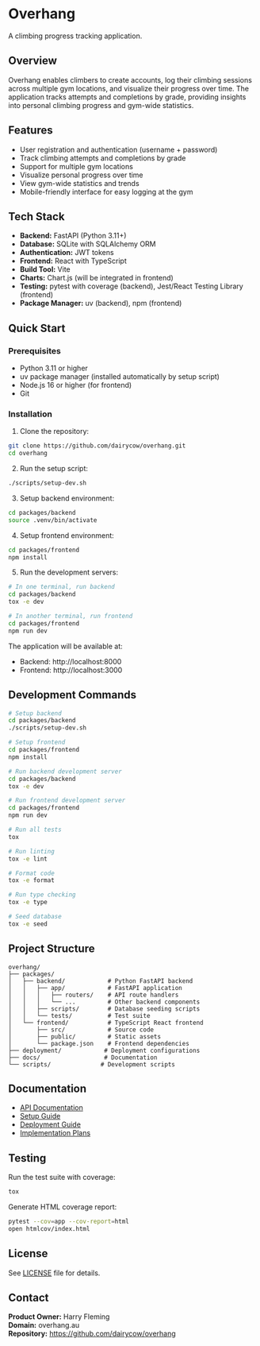 # Overhang

A climbing progress tracking application.

## Overview

Overhang enables climbers to create accounts, log their climbing sessions across multiple gym locations, and visualize their progress over time. The application tracks attempts and completions by grade, providing insights into personal climbing progress and gym-wide statistics.

## Features

- User registration and authentication (username + password)
- Track climbing attempts and completions by grade
- Support for multiple gym locations
- Visualize personal progress over time
- View gym-wide statistics and trends
- Mobile-friendly interface for easy logging at the gym

## Tech Stack

- **Backend:** FastAPI (Python 3.11+) 
- **Database:** SQLite with SQLAlchemy ORM
- **Authentication:** JWT tokens
- **Frontend:** React with TypeScript
- **Build Tool:** Vite
- **Charts:** Chart.js (will be integrated in frontend)
- **Testing:** pytest with coverage (backend), Jest/React Testing Library (frontend)
- **Package Manager:** uv (backend), npm (frontend)

## Quick Start

### Prerequisites

- Python 3.11 or higher
- uv package manager (installed automatically by setup script)
- Node.js 16 or higher (for frontend)
- Git

### Installation

1. Clone the repository:
```bash
git clone https://github.com/dairycow/overhang.git
cd overhang
```

2. Run the setup script:
```bash
./scripts/setup-dev.sh
```

3. Setup backend environment:
```bash
cd packages/backend
source .venv/bin/activate
```

4. Setup frontend environment:
```bash
cd packages/frontend
npm install
```

5. Run the development servers:
```bash
# In one terminal, run backend
cd packages/backend
tox -e dev

# In another terminal, run frontend
cd packages/frontend
npm run dev
```

The application will be available at:
- Backend: http://localhost:8000
- Frontend: http://localhost:3000

## Development Commands

```bash
# Setup backend
cd packages/backend
./scripts/setup-dev.sh

# Setup frontend
cd packages/frontend
npm install

# Run backend development server
cd packages/backend
tox -e dev

# Run frontend development server
cd packages/frontend
npm run dev

# Run all tests
tox

# Run linting
tox -e lint

# Format code
tox -e format

# Run type checking
tox -e type

# Seed database
tox -e seed
```

## Project Structure

```
overhang/
├── packages/
│   ├── backend/            # Python FastAPI backend
│   │   ├── app/            # FastAPI application
│   │   │   ├── routers/    # API route handlers
│   │   │   └── ...         # Other backend components
│   │   ├── scripts/        # Database seeding scripts
│   │   └── tests/          # Test suite
│   └── frontend/           # TypeScript React frontend
│       ├── src/            # Source code
│       ├── public/         # Static assets
│       └── package.json    # Frontend dependencies
├── deployment/            # Deployment configurations
├── docs/                  # Documentation
└── scripts/              # Development scripts
```

## Documentation

- [API Documentation](docs/api.md)
- [Setup Guide](docs/setup.md)
- [Deployment Guide](docs/deployment.md)
- [Implementation Plans](docs/plans/)

## Testing

Run the test suite with coverage:

```bash
tox
```

Generate HTML coverage report:

```bash
pytest --cov=app --cov-report=html
open htmlcov/index.html
```

## License

See [LICENSE](LICENSE) file for details.

## Contact

**Product Owner:** Harry Fleming  
**Domain:** overhang.au  
**Repository:** https://github.com/dairycow/overhang
